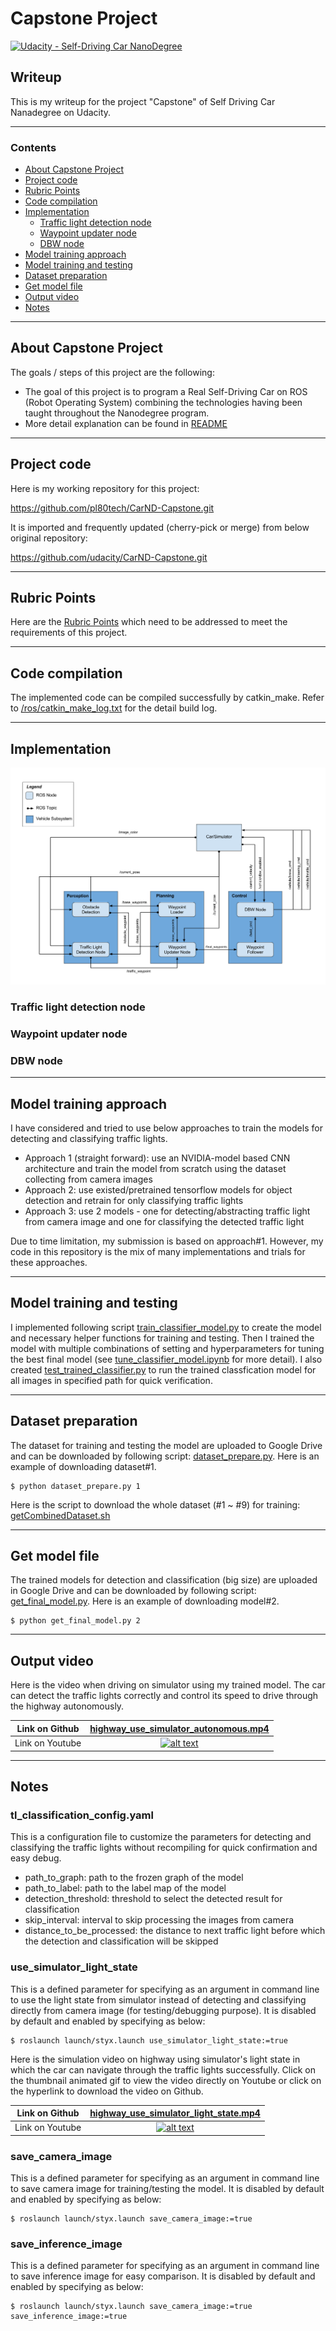 # **Capstone Project** 
[![Udacity - Self-Driving Car NanoDegree](https://s3.amazonaws.com/udacity-sdc/github/shield-carnd.svg)](http://www.udacity.com/drive)

## Writeup

This is my writeup for the project "Capstone" of Self Driving Car Nanadegree on Udacity.

---

### Contents

* [About Capstone Project](#About-Capstone-Project)
* [Project code](#Project-code)
* [Rubric Points](#Rubric-Points)
* [Code compilation](#Code-compilation)
* [Implementation](#Implementation)
	* [Traffic light detection node](#Traffic-light-detection-node)
	* [Waypoint updater node](#Waypoint-updater-node)
	* [DBW node](#DBW-node)
* [Model training approach](#Model-training-approach)
* [Model training and testing](#Model-training-and-testing)
* [Dataset preparation](#Dataset-preparation)
* [Get model file](#Get-model-file)
* [Output video](#Output-video)
* [Notes](#Notes)

[//]: # (Image References)

[architecture]: ./imgs/architecture.png "System Architecture Diagram"
[highway_sim_light_state]: ./video/highway_use_simulator_light_state.gif "Driving on highway using simulator light state"
[highway_sim_autonomous]: ./video/highway_use_simulator_autonomous.gif "Driving on highway autonomously"

---
## About Capstone Project

The goals / steps of this project are the following:

* The goal of this project is to program a Real Self-Driving Car on ROS (Robot Operating System) combining the technologies having been taught throughout the Nanodegree program.
* More detail explanation can be found in [README](https://github.com/pl80tech/CarND-Capstone/blob/master/README.md)

---
## Project code

Here is my working repository for this project:

https://github.com/pl80tech/CarND-Capstone.git

It is imported and frequently updated (cherry-pick or merge) from below original repository:

https://github.com/udacity/CarND-Capstone.git

---
## Rubric Points

Here are the [Rubric Points](https://review.udacity.com/#!/rubrics/1969/view) which need to be addressed to meet the requirements of this project.

---
## Code compilation

The implemented code can be compiled successfully by catkin_make. Refer to [/ros/catkin_make_log.txt](https://github.com/pl80tech/CarND-Capstone/blob/master/ros/catkin_make_log.txt) for the detail build log.

---
## Implementation

![alt text][architecture]

### Traffic light detection node

### Waypoint updater node

### DBW node

---
## Model training approach

I have considered and tried to use below approaches to train the models for detecting and classifying traffic lights.

* Approach 1 (straight forward): use an NVIDIA-model based CNN architecture and train the model from scratch using the dataset collecting from camera images
* Approach 2: use existed/pretrained tensorflow models for object detection and retrain for only classifying traffic lights
* Approach 3: use 2 models - one for detecting/abstracting traffic light from camera image and one for classifying the detected traffic light

Due to time limitation, my submission is based on approach#1. However, my code in this repository is the mix of many implementations and trials for these approaches.

---
## Model training and testing

I implemented following script [train_classifier_model.py](https://github.com/pl80tech/CarND-Capstone/blob/master/ros/src/tl_detector/model/train_classifier_model.py) to create the model and necessary helper functions for training and testing. Then I trained the model with multiple combinations of setting and hyperparameters for tuning the best final model (see [tune_classifier_model.ipynb](https://github.com/pl80tech/CarND-Capstone/blob/master/ros/src/tl_detector/model/tune_classifier_model.ipynb) for more detail). I also created [test_trained_classifier.py](https://github.com/pl80tech/CarND-Capstone/blob/master/ros/src/tl_detector/model/test_trained_classifier.py) to run the trained classfication model for all images in specified path for quick verification.

---
## Dataset preparation

The dataset for training and testing the model are uploaded to Google Drive and can be downloaded by following script: [dataset_prepare.py](https://github.com/pl80tech/CarND-Capstone/blob/master/ros/src/tl_detector/dataset_prepare.py). Here is an example of downloading dataset#1.

```shell
$ python dataset_prepare.py 1
```

Here is the script to download the whole dataset (#1 ~ #9) for training: [getCombinedDataset.sh](https://github.com/pl80tech/CarND-Capstone/blob/master/ros/src/tl_detector/model/getCombinedDataset.sh)

---
## Get model file

The trained models for detection and classification (big size) are uploaded in Google Drive and can be downloaded by following script: [get_final_model.py](https://github.com/pl80tech/CarND-Capstone/blob/master/ros/src/tl_detector/get_final_model.py). Here is an example of downloading model#2.

```shell
$ python get_final_model.py 2
```

---
## Output video

Here is the video when driving on simulator using my trained model. The car can detect the traffic lights correctly and control its speed to drive through the highway autonomously.

| Link on Github | [highway_use_simulator_autonomous.mp4](https://github.com/pl80tech/CarND-Capstone/blob/master/video/highway_use_simulator_autonomous.mp4) |
|:--------------:|:---------------:|
| Link on Youtube | [![alt text][highway_sim_autonomous]](https://www.youtube.com/watch?v=1xd7hfKjxeM) |

---
## Notes

### tl_classification_config.yaml

This is a configuration file to customize the parameters for detecting and classifying the traffic lights without recompiling for quick confirmation and easy debug.

* path_to_graph: path to the frozen graph of the model
* path_to_label: path to the label map of the model
* detection_threshold: threshold to select the detected result for classification
* skip_interval: interval to skip processing the images from camera
* distance_to_be_processed: the distance to next traffic light before which the detection and classification will be skipped

### use_simulator_light_state

This is a defined parameter for specifying as an argument in command line to use the light state from simulator instead of detecting and classifying directly from camera image (for testing/debugging purpose). It is disabled by default and enabled by specifying as below:

```shell
$ roslaunch launch/styx.launch use_simulator_light_state:=true
```
Here is the simulation video on highway using simulator's light state in which the car can navigate through the traffic lights successfully. Click on the thumbnail animated gif to view the video directly on Youtube or click on the hyperlink to download the video on Github.

| Link on Github | [highway_use_simulator_light_state.mp4](https://github.com/pl80tech/CarND-Capstone/blob/master/video/highway_use_simulator_light_state.mp4) |
|:--------------:|:---------------:|
| Link on Youtube | [![alt text][highway_sim_light_state]](https://www.youtube.com/watch?v=5-mSSGskBSc) |

### save_camera_image

This is a defined parameter for specifying as an argument in command line to save camera image for training/testing the model. It is disabled by default and enabled by specifying as below:

```shell
$ roslaunch launch/styx.launch save_camera_image:=true
```

### save_inference_image

This is a defined parameter for specifying as an argument in command line to save inference image for easy comparison. It is disabled by default and enabled by specifying as below:

```shell
$ roslaunch launch/styx.launch save_camera_image:=true save_inference_image:=true
```